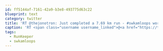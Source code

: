 ```yaml
---
id: ff5144af-7161-42a9-b3e8-493775d63c22
blueprint: text
category: twitter
title: 'RT @thejonotron: Just completed a 7.69 km run - #swkamloops workout rnkpr.com/a46ffi8 #RunKeeper'
caption: 'RT <span class="username username_linked">@<a href="https://twitter.com/thejonotron" title="Jonathan Bowers (he/him)">thejonotron</a></span>: Just completed a 7.69 km run - <span class="hashtag hashtag_local">#<a href="http://tweettemp.darylchymko.ca/?tag=swkamloops">swkamloops</a> workout <a href="http://rnkpr.com/a46ffi8" title="http://rnkpr.com/a46ffi8" class="link link_untco">rnkpr.com/a46ffi8</a> <span class="hashtag hashtag_local">#<a href="http://tweettemp.darylchymko.ca/?tag=runkeeper">RunKeeper</a>'
tags:
  - RunKeeper
  - swkamloops
---
```


